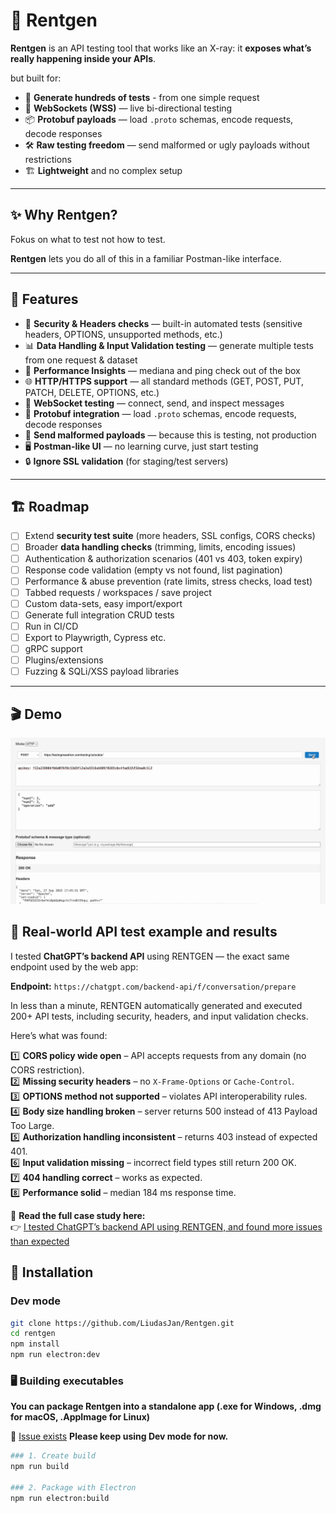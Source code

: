 # 🔬 Rentgen

**Rentgen** is an API testing tool that works like an X-ray: it **exposes what’s really happening inside your APIs**.

but built for:

- 🚀 **Generate hundreds of tests** - from one simple request
- 🔌 **WebSockets (WSS)** — live bi-directional testing
- 📦 **Protobuf payloads** — load `.proto` schemas, encode requests, decode responses
- 🛠️ **Raw testing freedom** — send malformed or ugly payloads without restrictions
- 🏗️ **Lightweight** and no complex setup

---

## ✨ Why Rentgen?

Fokus on what to test not how to test.

**Rentgen** lets you do all of this in a familiar Postman-like interface.

---

## 🚀 Features

- 🔐 **Security & Headers checks** — built-in automated tests (sensitive headers, OPTIONS, unsupported methods, etc.)
- 📊 **Data Handling & Input Validation testing** — generate multiple tests from one request & dataset
- 🚀 **Performance Insights** — mediana and ping check out of the box
- 🌐 **HTTP/HTTPS support** — all standard methods (GET, POST, PUT, PATCH, DELETE, OPTIONS, etc.)
- 🔄 **WebSocket testing** — connect, send, and inspect messages
- 🐛 **Protobuf integration** — load `.proto` schemas, encode requests, decode responses
- 🧪 **Send malformed payloads** — because this is testing, not production
- 🖥️ **Postman-like UI** — no learning curve, just start testing
- 🔒 **Ignore SSL validation** (for staging/test servers)

---

## 🏗️ Roadmap

- [ ] Extend **security test suite** (more headers, SSL configs, CORS checks)
- [ ] Broader **data handling checks** (trimming, limits, encoding issues)
- [ ] Authentication & authorization scenarios (401 vs 403, token expiry)
- [ ] Response code validation (empty vs not found, list pagination)
- [ ] Performance & abuse prevention (rate limits, stress checks, load test)
- [ ] Tabbed requests / workspaces / save project
- [ ] Custom data-sets, easy import/export
- [ ] Generate full integration CRUD tests
- [ ] Run in CI/CD
- [ ] Export to Playwrigth, Cypress etc.
- [ ] gRPC support
- [ ] Plugins/extensions
- [ ] Fuzzing & SQLi/XSS payload libraries

---

## 🎬 Demo

![Rentgen Demo](./public/demo.gif)

## 🧠 Real-world API test example and results

I tested **ChatGPT’s backend API** using RENTGEN — the exact same endpoint used by the web app:

**Endpoint:** `https://chatgpt.com/backend-api/f/conversation/prepare`

In less than a minute, RENTGEN automatically generated and executed 200+ API tests, including security, headers, and input validation checks.

Here’s what was found:

1️⃣ **CORS policy wide open** – API accepts requests from any domain (no CORS restriction).  
2️⃣ **Missing security headers** – no `X-Frame-Options` or `Cache-Control`.  
3️⃣ **OPTIONS method not supported** – violates API interoperability rules.  
4️⃣ **Body size handling broken** – server returns 500 instead of 413 Payload Too Large.  
5️⃣ **Authorization handling inconsistent** – returns 403 instead of expected 401.  
6️⃣ **Input validation missing** – incorrect field types still return 200 OK.  
7️⃣ **404 handling correct** – works as expected.  
8️⃣ **Performance solid** – median 184 ms response time.

📖 **Read the full case study here:**  
👉 [I tested ChatGPT’s backend API using RENTGEN, and found more issues than expected](https://www.linkedin.com/pulse/i-tested-chatgpts-backend-api-using-rentgen-found-more-jankauskas-ixsnf/)

## 🔧 Installation

### Dev mode

```bash
git clone https://github.com/LiudasJan/Rentgen.git
cd rentgen
npm install
npm run electron:dev

```

### 🖥️ Building executables

**You can package Rentgen into a standalone app (.exe for Windows, .dmg for macOS, .AppImage for Linux)**

🚨 [Issue exists](https://github.com/LiudasJan/Rentgen/issues/3) **Please keep using Dev mode for now.**

```bash
### 1. Create build
npm run build

### 2. Package with Electron
npm run electron:build
```
